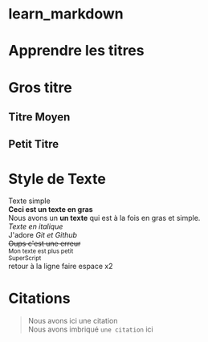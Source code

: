 # learn_markdown

# Apprendre les titres

# Gros titre

## Titre Moyen

## Petit Titre

# Style de Texte

Texte simple  
**Ceci est un texte en gras**  
Nous avons un **un texte** qui est à la fois en gras et simple.  
_Texte en italique_  
J'adore _Git et Github_  
~~Oups c'est une erreur~~  
<sub>Mon texte est plus petit</sub>  
<sup>SuperScript</sup>  
retour à la ligne faire espace x2

# Citations

> Nous avons ici une citation  
> Nous avons imbriqué `une citation` ici
